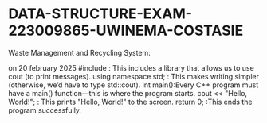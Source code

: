 # DATA-STRUCTURE-EXAM-223009865-UWINEMA-COSTASIE

Waste Management and Recycling System: 

on 20 february 2025
 #include <iostream>: This includes a library that allows us to use cout (to print messages).
 using namespace std; : This makes writing simpler (otherwise, we’d have to type std::cout).
 int main():Every C++ program must have a main() function—this is where the program starts.
 cout << "Hello, World!"; : This prints "Hello, World!" to the screen.
 return 0; :This ends the program successfully.

